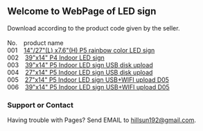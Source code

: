 ## Welcome to WebPage of LED sign 
Download according to the product code given by the seller.<br><br>
No. &ensp;     product name     
001 &ensp;   [14"/27"(L)  x7.6"(H) P5 rainbow color LED sign](https://wp.me/p6vctZ-hR)<br>
002 &ensp;   [39"x14" P4 Indoor LED sign](https://wp.me/p6vctZ-gp)<br>
003 &ensp;   [39"x14" P5 Indoor LED sign USB disk upload](https://wp.me/p6vctZ-dh)<br>
004 &ensp;   [27"x14" P5 Indoor LED sign USB disk upload](http://https://www.ledclub.net/2018/04/19/led-sign-first-use-note-sifi05p12864/) <br>
005 &ensp;   [27"x14" P5 Indoor LED sign USB+WIFI upload D05](https://www.ledclub.net/2019/12/31/27x14-p5-led-sign-2020-version/)<br>
006 &ensp;   [39"x14" P5 Indoor LED sign USB+WIFI upload D05](https://wp.me/p6vctZ-gr)<br>




### Support or Contact

Having trouble with Pages? Send EMAIL to hillsun192@gmail.com.
